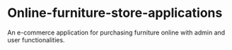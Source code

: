 # Online-furniture-store-applications
An e-commerce application for purchasing furniture online with admin and user functionalities.
